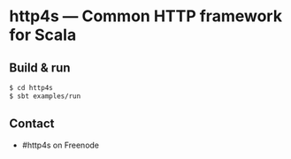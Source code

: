 # http4s — Common HTTP framework for Scala #

## Build & run ##

```sh
$ cd http4s
$ sbt examples/run
```

## Contact ##

- #http4s on Freenode
